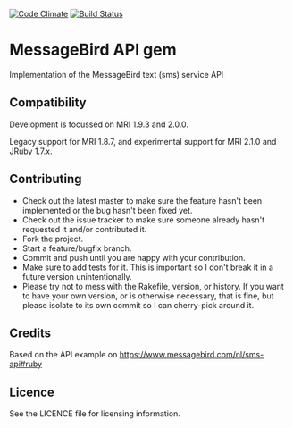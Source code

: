 [![Code Climate](https://codeclimate.com/github/blaet/messagebird.png)](https://codeclimate.com/github/blaet/messagebird)
[![Build Status](https://travis-ci.org/blaet/messagebird.png?branch=master)](https://travis-ci.org/blaet/messagebird)

# MessageBird API gem
Implementation of the MessageBird text (sms) service API

## Compatibility
Development is focussed on MRI 1.9.3 and 2.0.0.

Legacy support for MRI 1.8.7, and experimental support for MRI 2.1.0 and JRuby 1.7.x.

## Contributing
* Check out the latest master to make sure the feature hasn't been implemented or the bug hasn't been fixed yet.
* Check out the issue tracker to make sure someone already hasn't requested it and/or contributed it.
* Fork the project.
* Start a feature/bugfix branch.
* Commit and push until you are happy with your contribution.
* Make sure to add tests for it. This is important so I don't break it in a future version unintentionally.
* Please try not to mess with the Rakefile, version, or history. If you want to have your own version, or is otherwise necessary, that is fine, but please isolate to its own commit so I can cherry-pick around it.

## Credits
Based on the API example on https://www.messagebird.com/nl/sms-api#ruby

## Licence
See the LICENCE file for licensing information.
